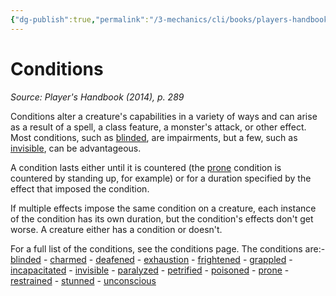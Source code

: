 ```yaml
---
{"dg-publish":true,"permalink":"/3-mechanics/cli/books/players-handbook-2014/13-conditions/","tags":["ttrpg-cli/compendium/src/5e/phb"],"noteIcon":""}
---
```


# Conditions
*Source: Player's Handbook (2014), p. 289* 

Conditions alter a creature's capabilities in a variety of ways and can arise as a result of a spell, a class feature, a monster's attack, or other effect. Most conditions, such as [blinded](3-Mechanics/CLI/rules/conditions.md#Blinded), are impairments, but a few, such as [invisible](3-Mechanics/CLI/rules/conditions.md#Invisible), can be advantageous.

A condition lasts either until it is countered (the [prone](3-Mechanics/CLI/rules/conditions.md#Prone) condition is countered by standing up, for example) or for a duration specified by the effect that imposed the condition.

If multiple effects impose the same condition on a creature, each instance of the condition has its own duration, but the condition's effects don't get worse. A creature either has a condition or doesn't.

For a full list of the conditions, see the conditions page. The conditions are:- [blinded](3-Mechanics/CLI/rules/conditions.md#Blinded)  - [charmed](3-Mechanics/CLI/rules/conditions.md#Charmed)  - [deafened](3-Mechanics/CLI/rules/conditions.md#Deafened)  - [exhaustion](3-Mechanics/CLI/rules/conditions.md#Exhaustion)  - [frightened](3-Mechanics/CLI/rules/conditions.md#Frightened)  - [grappled](3-Mechanics/CLI/rules/conditions.md#Grappled)  - [incapacitated](3-Mechanics/CLI/rules/conditions.md#Incapacitated)  - [invisible](3-Mechanics/CLI/rules/conditions.md#Invisible)  - [paralyzed](3-Mechanics/CLI/rules/conditions.md#Paralyzed)  - [petrified](3-Mechanics/CLI/rules/conditions.md#Petrified)  - [poisoned](3-Mechanics/CLI/rules/conditions.md#Poisoned)  - [prone](3-Mechanics/CLI/rules/conditions.md#Prone)  - [restrained](3-Mechanics/CLI/rules/conditions.md#Restrained)  - [stunned](3-Mechanics/CLI/rules/conditions.md#Stunned)  - [unconscious](3-Mechanics/CLI/rules/conditions.md#Unconscious)
